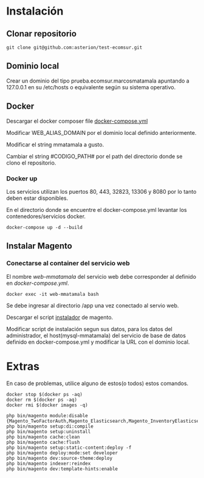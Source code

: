 # Instalación

## Clonar repositorio

```
git clone git@github.com:asterion/test-ecomsur.git
```
## Dominio local

Crear un dominio del tipo prueba.ecomsur.marcosmatamala apuntando
a 127.0.0.1 en su /etc/hosts o equivalente según su sistema operativo.

## Docker

Descargar el docker composer file [docker-compose.yml](https://gist.githubusercontent.com/asterion/cba1f5508a93503c0033fe994ddf50ff/raw/d633852e09eaea47f83476d43c4b602183ba002b/docker-compose.yml)

Modificar WEB_ALIAS_DOMAIN por el dominio local definido anteriormente.

Modificar el string mmatamala a gusto.

Cambiar el string #CODIGO_PATH# por el path del directorio donde se clono el repositorio.

### Docker up

Los servicios utilizan los puertos 80, 443, 32823, 13306 y 8080 por lo tanto deben estar disponibles.

En el directorio donde se encuentre el docker-compose.yml levantar los contenedores/servicios docker.

```
docker-compose up -d --build
``` 

## Instalar Magento

### Conectarse al container del servicio web 

El nombre *web-mmatamala* del servicio web debe corresponder al definido en 
*docker-compose.yml*.

```
docker exec -it web-mmatamala bash
```

Se debe ingresar al directorio /app una vez conectado al servio web.

Descargar el script [instalador](https://gist.githubusercontent.com/asterion/05d91d9016274450c3395be49468100f/raw/cace12cd9ed3d211bcfba4628b5b2cbd6c189657/magento.sh) de magento.

Modificar script de instalación segun sus datos, para los datos del administrador, el host(mysql-mmatamala) del servicio de base de datos definido en docker-compose.yml y modificar la URL con el dominio local.

# Extras

En caso de problemas, utilice alguno de estos(o todos) estos comandos.

```
docker stop $(docker ps -aq)
docker rm $(docker ps -aq)
docker rmi $(docker images -q)
```

```
php bin/magento module:disable {Magento_TwoFactorAuth,Magento_Elasticsearch,Magento_InventoryElasticsearch,Magento_Elasticsearch6,Magento_Elasticsearch7}
php bin/magento setup:di:compile
php bin/magento setup:uninstall
php bin/magento cache:clean
php bin/magento cache:flush
php bin/magento setup:static-content:deploy -f
php bin/magento deploy:mode:set developer
php bin/magento dev:source-theme:deploy
php bin/magento indexer:reindex
php bin/magento dev:template-hints:enable
```
